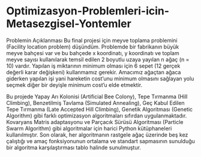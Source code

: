 # Optimizasyon-Problemleri-icin-Metasezgisel-Yontemler

Problemin Açıklanması
Bu final projesi için meyve toplama problemini (Facility location problem) düşündüm. Problemde bir fabrikanın büyük meyve bahçesi var ve bu bahçede x koordinatı, y koordinatı ve toplam meyve sayısı kullanılarak temsil edilen 2 boyutlu uzaya yayılan n ağaç (n = 10) vardır. Yapılan iş miktarının minimum olması için 6 sepet (12 gerçek değerli karar değişkeni) kullanmamız gerekir. Amacımız ağaçtan ağaca giderken yapılan işi yani hareketin cost’unu minimum olmasını sağlayan yolu seçmek diğer bir deyişle minimum cost’u elde etmektir.

Bu projede Yapay Arı Kolonisi (Artificial Bee Colony), Tepe Tırmanma (Hill Climbing), Benzetilmiş Tavlama (Simulated Annealing), Geç Kabul Edilen Tepe Tırmanma (Late Accepted Hill Climbing), Genetik Algoritması (Genetic Algorithm) gibi farklı optimizasyon algoritmaları sıfırdan uygulanmaktadır.
Kovaryans Matris adaptasyonu ve Parçacık Sürüsü Algoritması (Particle Swarm Algorithm) gibi algoritmalar için harici Python kütüphaneleri kullanılmıştır. Son olarak, her algoritmanın rastgele ağaç üzerinde beş kez çalıştığı ve amaç fonksiyonunun ortalama ve standart sapmasının sunulduğu bir algoritma karşılaştırması tablo halinde sunulmuştur.
